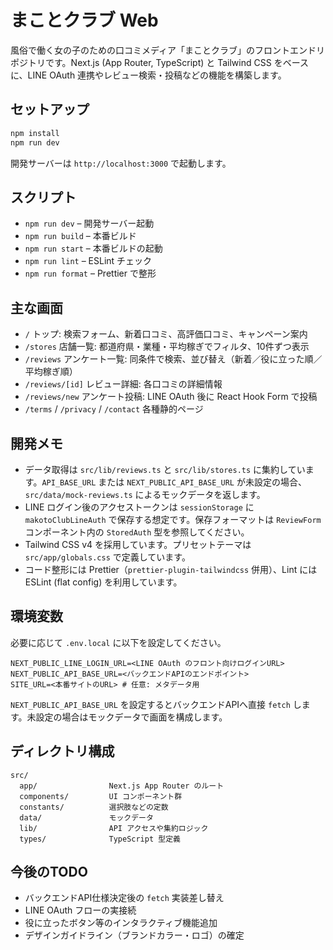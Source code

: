 # まことクラブ Web

風俗で働く女の子のための口コミメディア「まことクラブ」のフロントエンドリポジトリです。Next.js (App Router, TypeScript) と Tailwind CSS をベースに、LINE OAuth 連携やレビュー検索・投稿などの機能を構築します。

## セットアップ

```bash
npm install
npm run dev
```

開発サーバーは `http://localhost:3000` で起動します。

## スクリプト

- `npm run dev` – 開発サーバー起動
- `npm run build` – 本番ビルド
- `npm run start` – 本番ビルドの起動
- `npm run lint` – ESLint チェック
- `npm run format` – Prettier で整形

## 主な画面

- `/` トップ: 検索フォーム、新着口コミ、高評価口コミ、キャンペーン案内
- `/stores` 店舗一覧: 都道府県・業種・平均稼ぎでフィルタ、10件ずつ表示
- `/reviews` アンケート一覧: 同条件で検索、並び替え（新着／役に立った順／平均稼ぎ順）
- `/reviews/[id]` レビュー詳細: 各口コミの詳細情報
- `/reviews/new` アンケート投稿: LINE OAuth 後に React Hook Form で投稿
- `/terms` / `/privacy` / `/contact` 各種静的ページ

## 開発メモ

- データ取得は `src/lib/reviews.ts` と `src/lib/stores.ts` に集約しています。`API_BASE_URL` または `NEXT_PUBLIC_API_BASE_URL` が未設定の場合、`src/data/mock-reviews.ts` によるモックデータを返します。
- LINE ログイン後のアクセストークンは `sessionStorage` に `makotoClubLineAuth` で保存する想定です。保存フォーマットは `ReviewForm` コンポーネント内の `StoredAuth` 型を参照してください。
- Tailwind CSS v4 を採用しています。プリセットテーマは `src/app/globals.css` で定義しています。
- コード整形には Prettier（`prettier-plugin-tailwindcss` 併用）、Lint には ESLint (flat config) を利用しています。

## 環境変数

必要に応じて `.env.local` に以下を設定してください。

```
NEXT_PUBLIC_LINE_LOGIN_URL=<LINE OAuth のフロント向けログインURL>
NEXT_PUBLIC_API_BASE_URL=<バックエンドAPIのエンドポイント>
SITE_URL=<本番サイトのURL> # 任意: メタデータ用
```

`NEXT_PUBLIC_API_BASE_URL` を設定するとバックエンドAPIへ直接 `fetch` します。未設定の場合はモックデータで画面を構成します。

## ディレクトリ構成

```
src/
  app/                Next.js App Router のルート
  components/         UI コンポーネント群
  constants/          選択肢などの定数
  data/               モックデータ
  lib/                API アクセスや集約ロジック
  types/              TypeScript 型定義
```

## 今後のTODO

- バックエンドAPI仕様決定後の `fetch` 実装差し替え
- LINE OAuth フローの実接続
- 役に立ったボタン等のインタラクティブ機能追加
- デザインガイドライン（ブランドカラー・ロゴ）の確定
